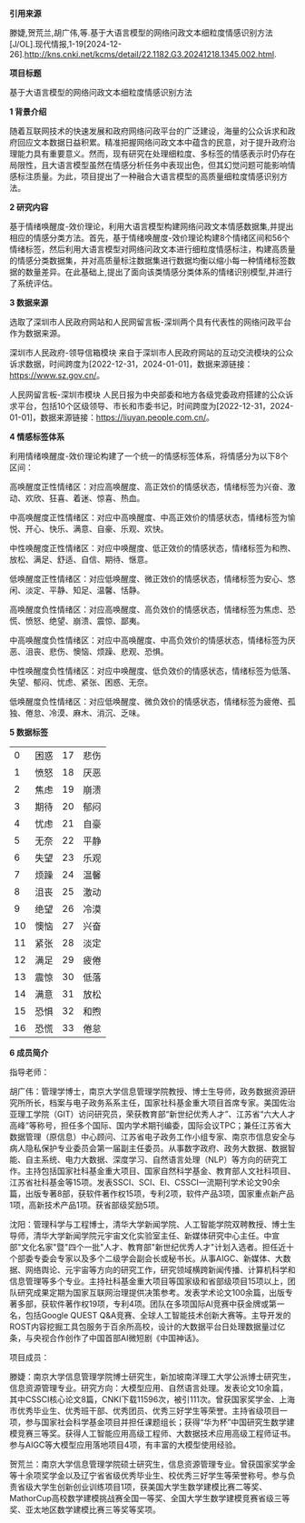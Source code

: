 __引用来源__

滕婕,贺荒兰,胡广伟,等.基于大语言模型的网络问政文本细粒度情感识别方法[J/OL].现代情报,1-19[2024-12-26].http://kns.cnki.net/kcms/detail/22.1182.G3.20241218.1345.002.html.

__项目标题__

基于大语言模型的网络问政文本细粒度情感识别方法

__1 背景介绍__

随着互联网技术的快速发展和政府网络问政平台的广泛建设，海量的公众诉求和政府回应文本数据日益积累。精准把握网络问政文本中蕴含的民意，对于提升政府治理能力具有重要意义。然而，现有研究在处理细粒度、多标签的情感表示时仍存在局限性，且大语言模型虽然在情感分析任务中表现出色，但其幻觉问题可能影响情感标注质量。为此，项目提出了一种融合大语言模型的高质量细粒度情感识别方法。

__2 研究内容__

基于情绪唤醒度-效价理论，利用大语言模型构建网络问政文本情感数据集,并提出相应的情感分类方法。首先，基于情绪唤醒度\-效价理论构建8个情绪区间和56个情绪标签，然后利用大语言模型对网络问政文本进行细粒度情感标注，构建高质量的情感分类数据集，并对高质量标注数据集进行数据均衡以缩小每一种情绪标签数据的数量差异。在此基础上,提出了面向该类情感分类体系的情绪识别模型,并进行了系统评估。

__3 数据来源__

选取了深圳市人民政府网站和人民网留言板\-深圳两个具有代表性的网络问政平台作为数据来源。

深圳市人民政府\-领导信箱模块	来自于深圳市人民政府网站的互动交流模块的公众诉求数据，时间跨度为\[2022\-12\-31，2024\-01\-01\]，数据来源链接：[https://www\.sz\.gov\.cn/](https://www.sz.gov.cn/)。

人民网留言板\-深圳市模块	人民日报为中央部委和地方各级党委政府搭建的公众诉求平台，包括10个区级领导、市长和市委书记，时间跨度为\[2022\-12\-31，2024\-01\-01\]，数据来源链接：[https://liuyan\.people\.com\.cn/](https://liuyan.people.com.cn/)。

__4 情感标签体系__

利用情绪唤醒度\-效价理论构建了一个统一的情感标签体系，将情感分为以下8个区间：

高唤醒度正性情绪区：对应高唤醒度、高正效价的情感状态，情绪标签为兴奋、激动、欢欣、狂喜、着迷、惊喜、热血。

中高唤醒度正性情绪区：对应中高唤醒度、中高正效价的情感状态，情绪标签为愉悦、开心、快乐、满意、自豪、乐观、欢快。

中性唤醒度正性情绪区：对应中唤醒度、低正效价的情感状态，情绪标签为和煦、放松、满足、舒适、自信、期待、惬意。

低唤醒度正性情绪区：对应低唤醒度、微正效价的情感状态，情绪标签为安心、悠闲、淡定、平静、知足、温馨、恬静。

高唤醒度负性情绪区：对应高唤醒度、高负效价的情感状态，情绪标签为焦虑、恐慌、愤怒、绝望、崩溃、震惊、鄙夷。

中高唤醒度负性情绪区：对应中高唤醒度、中高负效价的情感状态，情绪标签为厌恶、沮丧、悲伤、懊恼、烦躁、悲观、恐惧。

中性唤醒度负性情绪区：对应中唤醒度、低负效价的情感状态，情绪标签为低落、失望、郁闷、忧虑、紧张、困惑、无奈。

低唤醒度负性情绪区：对应低唤醒度、微负效价的情感状态，情绪标签为疲倦、孤独、倦怠、冷漠、麻木、消沉、乏味。

__5 数据标签__

|    |    |    |     |
|----|----|----|-----|
| 0  | 困惑 | 17 | 悲伤  |
| 1  | 愤怒 | 18 | 厌恶  |
| 2  | 焦虑 | 19 | 崩溃  |
| 3  | 期待 | 20 | 郁闷  |
| 4  | 忧虑 | 21 | 自豪  |
| 5  | 无奈 | 22 | 平静  |
| 6  | 失望 | 23 | 乐观  |
| 7  | 烦躁 | 24 | 温馨  |
| 8  | 沮丧 | 25 | 激动  |
| 9  | 绝望 | 26 | 冷漠  |
| 10 | 懊恼 | 27 | 兴奋  |
| 11 | 紧张 | 28 | 淡定  |
| 12 | 满足 | 29 | 疲倦  |
| 13 | 震惊 | 30 | 低落  |
| 14 | 满意 | 31 | 放松  |
| 15 | 恐惧 | 32 | 和煦  |
| 16 | 恐慌 | 33 | 倦怠  |



__6 成员简介__

指导老师：

胡广伟：管理学博士，南京大学信息管理学院教授、博士生导师，政务数据资源研究所所长，档案与电子政务系系主任，国家社科基金重大项目首席专家。美国佐治亚理工学院（GIT）访问研究员，荣获教育部“新世纪优秀人才”、江苏省“六大人才高峰”等称号，担任多个国际、国内学术期刊编委，国际会议TPC；兼任江苏省大数据管理（原信息）中心顾问、江苏省电子政务工作小组专家、南京市信息安全与病人隐私保护专业委员会第一届副主任委员。从事数字政府、政务大数据、数据智能、自主系统、电力大数据、深度学习、自然语言处理（NLP）等方向的研究工作。主持包括国家社科基金重大项目、国家自然科学基金、教育部人文社科项目、江苏省社科基金等15项。发表SSCI、SCI、EI、CSSCI一流期刊学术论文90余篇，出版专著8部，获软件著作权15项，专利2项，软件产品3项，国家重点新产品1项，高新技术产品1项。获省部级奖励5项。

沈阳：管理科学与工程博士，清华大学新闻学院、人工智能学院双聘教授、博士生导师，清华大学新闻学院元宇宙文化实验室主任、新媒体研究中心主任。中宣部"文化名家"暨"四个一批"人才、教育部"新世纪优秀人才"计划入选者。担任近十个部委专委会专家以及多个二级学会副会长或秘书长。从事AIGC、新媒体、大数据、网络舆论、元宇宙等方向的研究工作，研究领域横跨新闻传播、计算机科学和信息管理等多个专业。主持社科基金重大项目等国家级和省部级项目15项以上，团队研究成果定期为国家互联网治理提供决策参考。发表学术论文100余篇，出版专著多部，获软件著作权19项，专利4项。团队在多项国际AI竞赛中获金牌或第一名，包括Google QUEST Q&A竞赛、全球人工智能技术创新大赛等。主导开发的ROST内容挖掘工具包服务于百余所高校，设计的大数据平台日处理数据量过亿条，与央视合作创作了中国首部AI微短剧《中国神话》。

项目成员：

滕婕：南京大学信息管理学院博士研究生，新加坡南洋理工大学公派博士研究生，信息资源管理专业。研究方向：大模型应用、自然语言处理。发表论文10余篇，其中CSSCI核心论文8篇，CNKI下载11596次，被引111次。曾获国家奖学金、上海市优秀毕业生、优秀班干部、优秀团员、优秀三好学生等荣誉。主持省级项目一项，参与国家社会科学基金项目并担任课题组长；获得“华为杯”中国研究生数学建模竞赛三等奖。获得人工智能应用高级工程师、大数据技术应用高级工程师证书。参与AIGC等大模型应用落地项目4项，有丰富的大模型使用经验。

贺荒兰：南京大学信息管理学院硕士研究生，信息资源管理专业。曾获国家奖学金等十余项奖学金以及辽宁省省级优秀毕业生、校优秀三好学生等荣誉称号。参与负责省级大学生创新创业训练项目1项，获美国大学生数学建模比赛二等奖、MathorCup高校数学建模挑战赛全国一等奖、全国大学生数学建模竞赛省级三等奖、亚太地区数学建模比赛三等奖等奖项。

